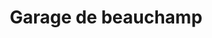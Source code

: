 ---
title: "Garage de beauchamp"
url: /beauchamp/garage-de-beauchamp/
shop: réparation de voitures
---